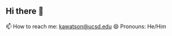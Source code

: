## Hi there 👋

📫 How to reach me: kawatson@ucsd.edu
😄 Pronouns: He/Him

<!--
**kalebwatson1/kalebwatson1** is a ✨ _special_ ✨ repository because its `README.md` (this file) appears on your GitHub profile.

Here are some ideas to get you started:

- 🔭 I’m currently working on ...
- 🌱 I’m currently learning ...
- 👯 I’m looking to collaborate on ...
- 🤔 I’m looking for help with ...
- 💬 Ask me about ...
- 📫 How to reach me: kawatson@ucsd,edu
- 😄 Pronouns: He/Him
- ⚡ Fun fact: ...
-->
